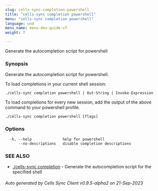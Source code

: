 ```yaml
---
slug: cells-sync-completion-powershell
title: "cells-sync completion powershell"
menu: "cells-sync completion powershell"
language: und
menu_name: menu-dev-guide-v7
weight: 7

---
```

Generate the autocompletion script for powershell

### Synopsis

Generate the autocompletion script for powershell.

To load completions in your current shell session:

	./cells-sync completion powershell | Out-String | Invoke-Expression

To load completions for every new session, add the output of the above command
to your powershell profile.


```
./cells-sync completion powershell [flags]
```

### Options

```
  -h, --help              help for powershell
      --no-descriptions   disable completion descriptions
```

### SEE ALSO

* [./cells-sync completion](./cells-sync-completion)	 - Generate the autocompletion script for the specified shell

###### Auto generated by Cells Sync Client v0.9.5-alpha2 on 21-Sep-2023
